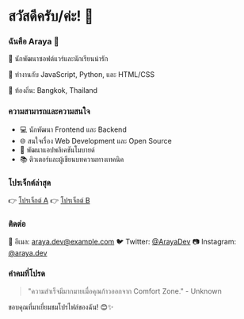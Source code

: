 # สวัสดีครับ/ค่ะ! 👋

### ฉันคือ Araya 🌈

🌟 นักพัฒนาซอฟต์แวร์และนักเรียนน่ารัก

🚀 ทำงานกับ JavaScript, Python, และ HTML/CSS

🌈 ท้องถิ่น: Bangkok, Thailand

### ความสามารถและความสนใจ

- 💻 นักพัฒนา Frontend และ Backend
- 🌐 สนใจเรื่อง Web Development และ Open Source
- 📱 พัฒนาแอปพลิเคชันโมบายด์
- 📚 ติวเตอร์และผู้เขียนบทความทางเทคนิค

### โปรเจ็กต์ล่าสุด

👉 [โปรเจ็กต์ A](https://github.com/araya-projects/project-a)
👉 [โปรเจ็กต์ B](https://github.com/araya-projects/project-b)

### ติดต่อ

📧 อีเมล: araya.dev@example.com
🐦 Twitter: [@ArayaDev](https://twitter.com/ArayaDev)
📷 Instagram: [@araya.dev](https://www.instagram.com/araya.dev/)

### คำคมที่โปรด

> "ความสำเร็จมีมากมายเมื่อคุณก้าวออกจาก Comfort Zone." - Unknown

ขอบคุณที่มาเยี่ยมชมโปรไฟล์ของฉัน! 😊✨
